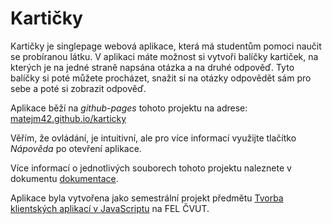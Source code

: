 # Kartičky

Kartičky je singlepage webová aplikace, která má studentům pomoci naučit se probíranou látku. V aplikaci máte možnost si vytvoři balíčky kartiček, na kterých je na jedné straně napsána otázka a na druhé odpověď. Tyto balíčky si poté můžete procházet, snažit si na otázky odpovědět sám pro sebe a poté si zobrazit odpověď.

Aplikace běží na *github-pages* tohoto projektu na adrese: [matejm42.github.io/karticky](https://matejm42.github.io/karticky)

Věřím, že ovládání, je intuitivní, ale pro více informací využijte tlačítko *Nápověda* po otevření aplikace.

Více informací o jednotlivých souborech tohoto projektu naleznete v dokumentu [dokumentace](dokumentace.md).

Aplikace byla vytvořena jako semestrální projekt předmětu [Tvorba klientských aplikací v JavaScriptu](https://intranet.fel.cvut.cz/cz/education/bk/predmety/25/99/p2599006.html) na FEL ČVUT.
